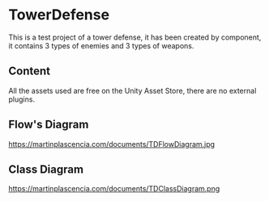 # TowerDefense
This is a test project of a tower defense, it has been created by component, it contains 3 types of enemies and 3 types of weapons.

## Content
All the assets used are free on the Unity Asset Store, there are no external plugins.

## Flow's Diagram
https://martinplascencia.com/documents/TDFlowDiagram.jpg

## Class Diagram
https://martinplascencia.com/documents/TDClassDiagram.png
